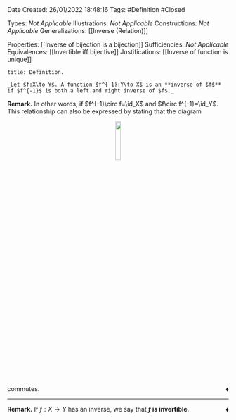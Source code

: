<br />
<br />

Date Created: 26/01/2022 18:48:16
Tags: #Definition #Closed 

Types: _Not Applicable_
Illustrations: _Not Applicable_ 
Constructions: _Not Applicable_
Generalizations: [[Inverse (Relation)]]

Properties: [[Inverse of bijection is a bijection]]
Sufficiencies: _Not Applicable_
Equivalences: [[Invertible iff bijective]]
Justifications: [[Inverse of function is unique]]

``` ad-Definition
title: Definition.

_Let $f:X\to Y$. A function $f^{-1}:Y\to X$ is an **inverse of $f$** if $f^{-1}$ is both a left and right inverse of $f$._

```

**Remark.** In other words, if $f^{-1}\circ f=\id_X$ and $f\circ f^{-1}=\id_Y$. This relationship can also be expressed by stating that the diagram

<center><img src="https://raw.githubusercontent.com/zhaoshenzhai/MathWiki/master/Images/09-02-2022_2225/image.svg", width=15%></center>

commutes.<span style="float:right;">$\blacklozenge$</span>

---

**Remark.** If $f:X\to Y$ has an inverse, we say that **$f$ is invertible**.<span style="float:right;">$\blacklozenge$</span>
